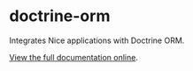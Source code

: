 doctrine-orm
============

Integrates Nice applications with Doctrine ORM.

[View the full documentation online](http://docs.niceframework.com/nice/latest/extensions/doctrine-orm).
